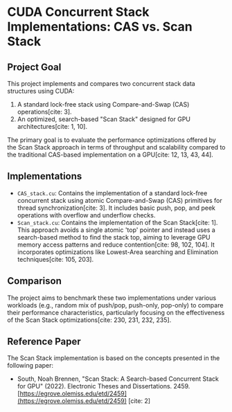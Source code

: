 # CUDA Concurrent Stack Implementations: CAS vs. Scan Stack

## Project Goal

This project implements and compares two concurrent stack data structures using CUDA:

1.  A standard lock-free stack using Compare-and-Swap (CAS) operations[cite: 3].
2.  An optimized, search-based "Scan Stack" designed for GPU architectures[cite: 1, 10].

The primary goal is to evaluate the performance optimizations offered by the Scan Stack approach in terms of throughput and scalability compared to the traditional CAS-based implementation on a GPU[cite: 12, 13, 43, 44].

## Implementations

* `CAS_stack.cu`: Contains the implementation of a standard lock-free concurrent stack using atomic Compare-and-Swap (CAS) primitives for thread synchronization[cite: 3]. It includes basic push, pop, and peek operations with overflow and underflow checks.
* `Scan_stack.cu`: Contains the implementation of the Scan Stack[cite: 1]. This approach avoids a single atomic 'top' pointer and instead uses a search-based method to find the stack top, aiming to leverage GPU memory access patterns and reduce contention[cite: 98, 102, 104]. It incorporates optimizations like Lowest-Area searching and Elimination techniques[cite: 105, 203].

## Comparison

The project aims to benchmark these two implementations under various workloads (e.g., random mix of push/pop, push-only, pop-only) to compare their performance characteristics, particularly focusing on the effectiveness of the Scan Stack optimizations[cite: 230, 231, 232, 235].

## Reference Paper

The Scan Stack implementation is based on the concepts presented in the following paper:

* South, Noah Brennen, "Scan Stack: A Search-based Concurrent Stack for GPU" (2022). Electronic Theses and Dissertations. 2459.
    [https://egrove.olemiss.edu/etd/2459](https://egrove.olemiss.edu/etd/2459) [cite: 2]